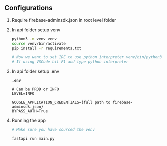 ## Configurations

1. Require firebase-adminsdk.json in root level folder
2. In api folder setup venv
   
    ```bash
    python3 -m venv venv
    source venv/bin/activate
    pip install -r requirements.txt

    # Now we want to set IDE to use python interpreter venv/bin/python3
    # If using VSCode hit F1 and type python interpreter
    ```

3. In api folder setup .env

    **`.env`**
    ```
    # Can be PROD or INFO
    LEVEL=INFO

    GOOGLE_APPLICATION_CREDENTIALS={full path to firebase-adminsdk.json}
    BYPASS_AUTH=True
    ```

4. Running the app

    ```bash
    # Make sure you have sourced the venv

    fastapi run main.py
    ```

